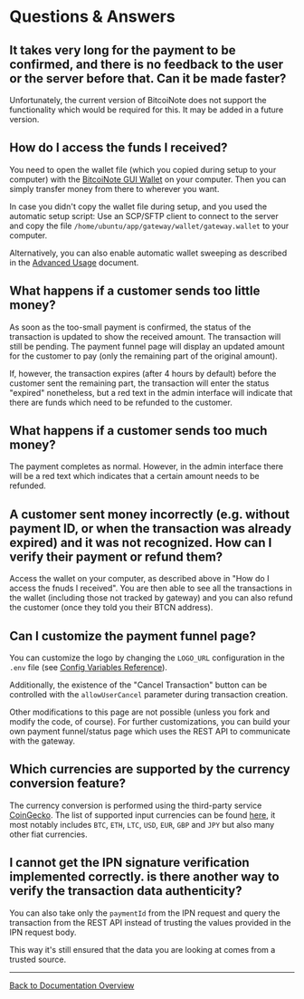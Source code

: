 # Questions & Answers

## It takes very long for the payment to be confirmed, and there is no feedback to the user or the server before that. Can it be made faster?

Unfortunately, the current version of BitcoiNote does not support the functionality which would be required for this. It may be added in a future version.

## How do I access the funds I received?

You need to open the wallet file (which you copied during setup to your computer) with the [BitcoiNote GUI Wallet](https://github.com/Bitcoinote/Bitcoinote-GUI-Wallet/releases) on your computer. Then you can simply transfer money from there to wherever you want.

In case you didn't copy the wallet file during setup, and you used the automatic setup script: Use an SCP/SFTP client to connect to the server and copy the file `/home/ubuntu/app/gateway/wallet/gateway.wallet` to your computer.

Alternatively, you can also enable automatic wallet sweeping as described in the [Advanced Usage](advanced-usage.md) document.

## What happens if a customer sends too little money?

As soon as the too-small payment is confirmed, the status of the transaction is updated to show the received amount. The transaction will still be pending. The payment funnel page will display an updated amount for the customer to pay (only the remaining part of the original amount).

If, however, the transaction expires (after 4 hours by default) before the customer sent the remaining part, the transaction will enter the status "expired" nonetheless, but a red text in the admin interface will indicate that there are funds which need to be refunded to the customer.

## What happens if a customer sends too much money?

The payment completes as normal. However, in the admin interface there will be a red text which indicates that a certain amount needs to be refunded.

## A customer sent money incorrectly (e.g. without payment ID, or when the transaction was already expired) and it was not recognized. How can I verify their payment or refund them?

Access the wallet on your computer, as described above in "How do I access the fnuds I received". You are then able to see all the transactions in the wallet (including those not tracked by gateway) and you can also refund the customer (once they told you their BTCN address).

## Can I customize the payment funnel page?

You can customize the logo by changing the `LOGO_URL` configuration in the `.env` file (see [Config Variables Reference](config-variables-reference.md)).

Additionally, the existence of the "Cancel Transaction" button can be controlled with the `allowUserCancel` parameter during transaction creation.

Other modifications to this page are not possible (unless you fork and modify the code, of course). For further customizations, you can build your own payment funnel/status page which uses the REST API to communicate with the gateway.

## Which currencies are supported by the currency conversion feature?

The currency conversion is performed using the third-party service [CoinGecko](https://www.coingecko.com/). The list of supported input currencies can be found [here](https://api.coingecko.com/api/v3/simple/supported_vs_currencies), it most notably includes `BTC`, `ETH`, `LTC`, `USD`, `EUR`, `GBP` and `JPY` but also many other fiat currencies.

## I cannot get the IPN signature verification implemented correctly. is there another way to verify the transaction data authenticity?

You can also take only the `paymentId` from the IPN request and query the transaction from the REST API instead of trusting the values provided in the IPN request body.

This way it's still ensured that the data you are looking at comes from a trusted source.

-----

[Back to Documentation Overview](index.md)
